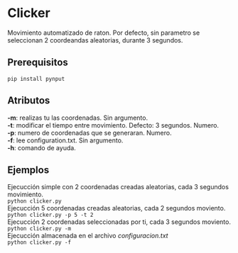 # Clicker
Movimiento automatizado de raton. Por defecto, sin parametro se seleccionan 2 coordeandas aleatorias, durante 3 segundos.

## Prerequisitos
`pip install pynput`  

## Atributos
**-m**: realizas tu las coordenadas. Sin argumento.  
**-t**: modificar el tiempo entre movimiento. Defecto: 3 segundos. Numero.  
**-p**: numero de coordenadas que se generaran. Numero.  
**-f**: lee configuration.txt. Sin argumento.  
**-h**: comando de ayuda.  

## Ejemplos
Ejecucción simple con 2 coordenadas creadas aleatorias, cada 3 segundos movimiento.  
`python clicker.py`  
Ejecucción 5 coordenadas creadas aleatorias, cada 2 segundos moviento.  
`python clicker.py -p 5 -t 2`  
Ejecucción 2 coordenadas seleccionadas por ti, cada 3 segundos moviento.  
`python clicker.py -m`  
Ejecucción almacenada en el archivo *configuracion.txt*  
`python clicker.py -f`  